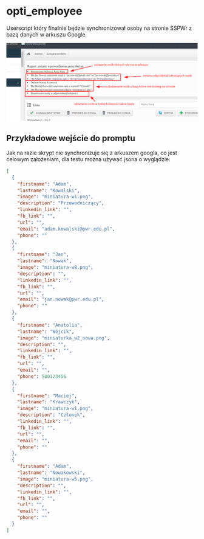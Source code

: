 # opti_employee

Userscript który finalnie będzie synchronizował osoby na stronie SSPWr z bazą danych w arkuszu Google.

![](.images/employee_actions.png)

## Przykładowe wejście do promptu

Jak na razie skrypt nie synchronizuje się z arkuszem googla, co jest celowym założeniam, dla testu można używać jsona o wyglądzie:

```json
[
  {
    "firstname": "Adam",
    "lastname": "Kowalski",
    "image": "miniatura-w1.png",
    "description": "Przewodniczący",
    "linkedin_link": "",
    "fb_link": "",
    "url": "",
    "email": "adam.kowalski@pwr.edu.pl",
    "phone": ""
  },
  {
    "firstname": "Jan",
    "lastname": "Nowak",
    "image": "miniatura-w8.png",
    "description": "",
    "linkedin_link": "",
    "fb_link": "",
    "url": "",
    "email": "jan.nowak@pwr.edu.pl",
    "phone": ""
  },
  {
    "firstname": "Anatolia",
    "lastname": "Wójcik",
    "image": "miniaturka_w2_nowa.png",
    "description": "",
    "linkedin_link": "",
    "fb_link": "",
    "url": "",
    "email": "",
    "phone": 500123456
  },
  {
    "firstname": "Maciej",
    "lastname": "Krawczyk",
    "image": "miniatura-w1.png",
    "description": "Członek",
    "linkedin_link": "",
    "fb_link": "",
    "url": "",
    "email": "",
    "phone": ""
  },
  {
    "firstname": "Adam",
    "lastname": "Nowakowski",
    "image": "miniatura-w5.png",
    "description": "",
    "linkedin_link": "",
    "fb_link": "",
    "url": "",
    "email": "",
    "phone": ""
  }
]
```
